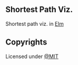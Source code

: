## Shortest Path Viz.

Shortest path viz. in [Elm](https://elm-lang.org/)

## Copyrights

Licensed under [@MIT](./LICENSE)
